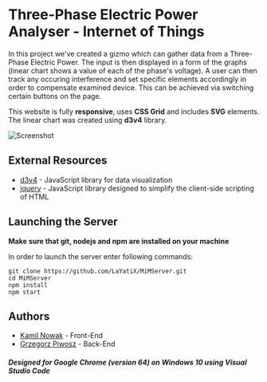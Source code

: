 # Three-Phase Electric Power Analyser - Internet of Things

In this project we've created a gizmo which can gather data from a Three-Phase Electric Power. The input is then displayed in a form of the graphs (linear chart shows a value of each of the phase's voltage). A user can then track any occuring interference and set specific elements accordingly in order to compensate examined device. This can be achieved via switching certain buttons on the page.

This website is fully **responsive**, uses **CSS Grid** and includes **SVG** elements. The linear chart was created using **d3v4** library.

![Screenshot](https://i.imgur.com/1N1NVU7.png)

## External Resources

* [d3v4](https://d3js.org) - JavaScript library for data visualization
* [jquery](http://jquery.com) - JavaScript library designed to simplify the client-side scripting of HTML

## Launching the Server

**Make sure that git, nodejs and npm are installed on your machine**

In order to launch the server enter following commands:
```
git clone https://github.com/LaYatiX/MiMServer.git
cd MiMServer
npm install
npm start
```

## Authors

* [Kamil Nowak](https://github.com/nowakkamil) - Front-End
* [Grzegorz Piwosz](https://github.com/LaYatiX) - Back-End

##### *Designed for Google Chrome (version 64) on Windows 10 using Visual Studio Code*
